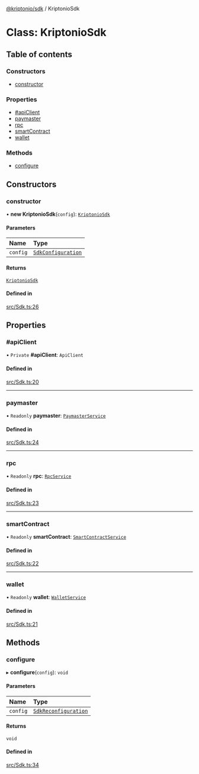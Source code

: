 [@kriptonio/sdk](../README.md) / KriptonioSdk

# Class: KriptonioSdk

## Table of contents

### Constructors

- [constructor](KriptonioSdk.md#constructor)

### Properties

- [#apiClient](KriptonioSdk.md##apiclient)
- [paymaster](KriptonioSdk.md#paymaster)
- [rpc](KriptonioSdk.md#rpc)
- [smartContract](KriptonioSdk.md#smartcontract)
- [wallet](KriptonioSdk.md#wallet)

### Methods

- [configure](KriptonioSdk.md#configure)

## Constructors

### constructor

• **new KriptonioSdk**(`config`): [`KriptonioSdk`](KriptonioSdk.md)

#### Parameters

| Name | Type |
| :------ | :------ |
| `config` | [`SdkConfiguration`](../README.md#sdkconfiguration) |

#### Returns

[`KriptonioSdk`](KriptonioSdk.md)

#### Defined in

[src/Sdk.ts:26](https://github.com/kriptonio/sdk/blob/76afdaa/packages/sdk/src/Sdk.ts#L26)

## Properties

### #apiClient

• `Private` **#apiClient**: `ApiClient`

#### Defined in

[src/Sdk.ts:20](https://github.com/kriptonio/sdk/blob/76afdaa/packages/sdk/src/Sdk.ts#L20)

___

### paymaster

• `Readonly` **paymaster**: [`PaymasterService`](PaymasterService.md)

#### Defined in

[src/Sdk.ts:24](https://github.com/kriptonio/sdk/blob/76afdaa/packages/sdk/src/Sdk.ts#L24)

___

### rpc

• `Readonly` **rpc**: [`RpcService`](RpcService.md)

#### Defined in

[src/Sdk.ts:23](https://github.com/kriptonio/sdk/blob/76afdaa/packages/sdk/src/Sdk.ts#L23)

___

### smartContract

• `Readonly` **smartContract**: [`SmartContractService`](SmartContractService.md)

#### Defined in

[src/Sdk.ts:22](https://github.com/kriptonio/sdk/blob/76afdaa/packages/sdk/src/Sdk.ts#L22)

___

### wallet

• `Readonly` **wallet**: [`WalletService`](WalletService.md)

#### Defined in

[src/Sdk.ts:21](https://github.com/kriptonio/sdk/blob/76afdaa/packages/sdk/src/Sdk.ts#L21)

## Methods

### configure

▸ **configure**(`config`): `void`

#### Parameters

| Name | Type |
| :------ | :------ |
| `config` | [`SdkReconfiguration`](../README.md#sdkreconfiguration) |

#### Returns

`void`

#### Defined in

[src/Sdk.ts:34](https://github.com/kriptonio/sdk/blob/76afdaa/packages/sdk/src/Sdk.ts#L34)
